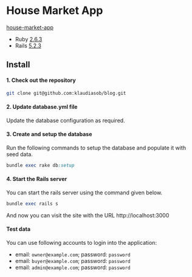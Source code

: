 # House Market App

[house-market-app](https://mighty-dawn-88051.herokuapp.com/)

- Ruby [2.6.3](https://github.com/klaudiasob/blog/blob/master/.ruby-version#L1)
- Rails [5.2.3](https://github.com/klaudiasob/blog/blob/master/Gemfile#L19)

## Install
#### 1. Check out the repository

```bash
git clone git@github.com:klaudiasob/blog.git
```

#### 2. Update database.yml file

Update the database configuration as required.

#### 3. Create and setup the database

Run the following commands to setup the database and populate it with seed data.

```ruby
bundle exec rake db:setup
```

#### 4. Start the Rails server

You can start the rails server using the command given below.

```ruby
bundle exec rails s
```

And now you can visit the site with the URL http://localhost:3000

#### Test data
You can use following accounts to login into the application:
- email: `owner@example.com`; password: `password`
- email: `buyer@example.com`; password: `password`
- email: `admin@example.com`; password: `password`
